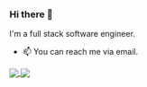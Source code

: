 ### Hi there 👋

I'm a full stack software engineer.

- 📫 You can reach me via email.


<a href="https://github.com/anuraghazra/github-readme-stats">
    <img align="center" src="https://github-readme-stats.vercel.app/api?username=razonyang&show_icons=true&theme=radical&hide=contribs" />
</a>
<a href="https://github.com/anuraghazra/github-readme-stats">
    <img align="center" src="https://github-readme-stats.vercel.app/api/top-langs/?username=razonyang&show_icons=true&theme=radical&layout=compact" />
</a>
